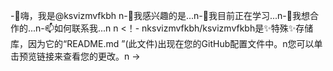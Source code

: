 -👋嗨，我是@ksvizmvfkbh n-👀我感兴趣的是...n-🌱我目前正在学习...n-💞我想合作的️...n-📫如何联系我...n n <！- nksvizmvfkbh/ksvizmvfkbh是✨特殊✨存储库，因为它的“README.md ”(此文件)出现在您的GitHub配置文件中。n您可以单击预览链接来查看您的更改。n ->
